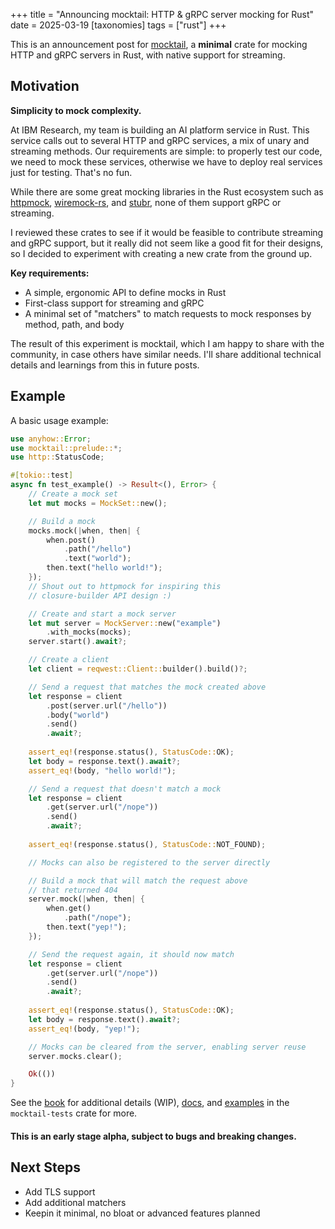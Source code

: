 +++
title = "Announcing mocktail: HTTP & gRPC server mocking for Rust"
date = 2025-03-19
[taxonomies]
tags = ["rust"]
+++

This is an announcement post for [mocktail](https://github.com/IBM/mocktail), a **minimal** crate for mocking HTTP and gRPC servers in Rust, with native support for streaming.

## Motivation

**Simplicity to mock complexity.**

At IBM Research, my team is building an AI platform service in Rust. This service calls out to several HTTP and gRPC services, a mix of unary and streaming methods. Our requirements are simple: to properly test our code, we need to mock these services, otherwise we have to deploy real services just for testing. That's no fun.

While there are some great mocking libraries in the Rust ecosystem such as [httpmock](https://github.com/alexliesenfeld/httpmock), [wiremock-rs](https://github.com/LukeMathWalker/wiremock-rs), and [stubr](https://github.com/beltram/stubr), none of them support gRPC or streaming. 

I reviewed these crates to see if it would be feasible to contribute streaming and gRPC support, but it really did not seem like a good fit for their designs, so I decided to experiment with creating a new crate from the ground up.

**Key requirements:**
- A simple, ergonomic API to define mocks in Rust
- First-class support for streaming and gRPC
- A minimal set of "matchers" to match requests to mock responses by method, path, and body

The result of this experiment is mocktail, which I am happy to share with the community, in case others have similar needs. I'll share additional technical details and learnings from this in future posts.

## Example

A basic usage example:

```rust
use anyhow::Error;
use mocktail::prelude::*;
use http::StatusCode;

#[tokio::test]
async fn test_example() -> Result<(), Error> {
    // Create a mock set
    let mut mocks = MockSet::new();

    // Build a mock
    mocks.mock(|when, then| {
        when.post()
            .path("/hello")
            .text("world");
        then.text("hello world!");
    });
    // Shout out to httpmock for inspiring this 
    // closure-builder API design :)

    // Create and start a mock server
    let mut server = MockServer::new("example")
        .with_mocks(mocks);
    server.start().await?;

    // Create a client
    let client = reqwest::Client::builder().build()?;

    // Send a request that matches the mock created above
    let response = client
        .post(server.url("/hello"))
        .body("world")
        .send()
        .await?;
    
    assert_eq!(response.status(), StatusCode::OK);
    let body = response.text().await?;
    assert_eq!(body, "hello world!");

    // Send a request that doesn't match a mock
    let response = client
        .get(server.url("/nope"))
        .send()
        .await?;
    
    assert_eq!(response.status(), StatusCode::NOT_FOUND);

    // Mocks can also be registered to the server directly

    // Build a mock that will match the request above 
    // that returned 404
    server.mock(|when, then| {
        when.get()
            .path("/nope");
        then.text("yep!");
    });

    // Send the request again, it should now match
    let response = client
        .get(server.url("/nope"))
        .send()
        .await?;
    
    assert_eq!(response.status(), StatusCode::OK);
    let body = response.text().await?;
    assert_eq!(body, "yep!");

    // Mocks can be cleared from the server, enabling server reuse
    server.mocks.clear();

    Ok(())
}
```

See the [book](https://ibm.github.io/mocktail/) for additional details (WIP), [docs](https://docs.rs/mocktail/latest/mocktail/), and [examples](https://github.com/IBM/mocktail/tree/main/mocktail-tests/tests/examples) in the `mocktail-tests` crate for more.

#### This is an early stage alpha, subject to bugs and breaking changes.

## Next Steps
- Add TLS support
- Add additional matchers
- Keepin it minimal, no bloat or advanced features planned
